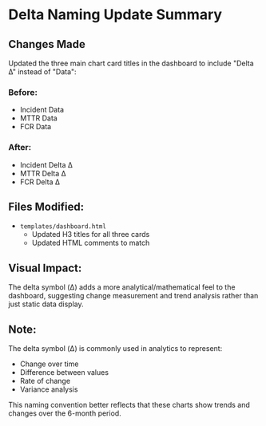 # Delta Naming Update Summary

## Changes Made

Updated the three main chart card titles in the dashboard to include "Delta Δ" instead of "Data":

### Before:
- Incident Data
- MTTR Data  
- FCR Data

### After:
- Incident Delta Δ
- MTTR Delta Δ
- FCR Delta Δ

## Files Modified:
- `templates/dashboard.html`
  - Updated H3 titles for all three cards
  - Updated HTML comments to match

## Visual Impact:
The delta symbol (Δ) adds a more analytical/mathematical feel to the dashboard, suggesting change measurement and trend analysis rather than just static data display.

## Note:
The delta symbol (Δ) is commonly used in analytics to represent:
- Change over time
- Difference between values
- Rate of change
- Variance analysis

This naming convention better reflects that these charts show trends and changes over the 6-month period. 